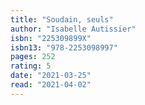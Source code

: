 ```yaml
---
title: "Soudain, seuls"
author: "Isabelle Autissier"
isbn: "225309899X"
isbn13: "978-2253098997"
pages: 252
rating: 5
date: "2021-03-25"
read: "2021-04-02"
---
```


